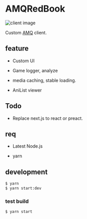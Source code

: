 # AMQRedBook

![client image](https://user-images.githubusercontent.com/37972714/105669040-d3fc0300-5f21-11eb-97e0-9d2d619542d6.png)

Custom [AMQ](https://animemusicquiz.com/) client.

## feature

* Custom UI

* Game logger, analyze

* media caching, stable loading.

* AniList viewer

## Todo

* Replace next.js to react or preact.

## req

* Latest Node.js

* yarn

## development

```sh
$ yarn
$ yarn start:dev
```

### test build

```sh
$ yarn start
```
